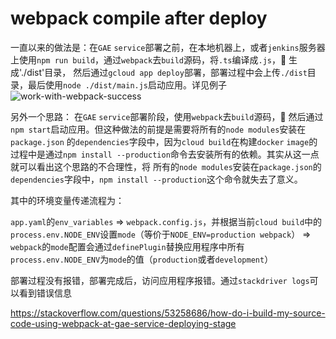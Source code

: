 # webpack compile after deploy

一直以来的做法是：在`GAE` `service`部署之前，在本地机器上，或者`jenkins`服务器上使用`npm run build`，通过`webpack`去`build`源码，将`.ts`编译成`.js`， 生成'./dist'目录，
然后通过`gcloud app deploy`部署，部署过程中会上传`./dist`目录，最后使用`node ./dist/main.js`启动应用。详见例子![work-with-webpack-success](../work-with-webpack-success)

另外一个思路： 在`GAE` `service`部署阶段，使用`webpack`去`build`源码， 然后通过`npm start`启动应用。但这种做法的前提是需要将所有的`node modules`安装在`package.json`
的`dependencies`字段中，因为`cloud build`在构建`docker` `image`的过程中是通过`npm install --production`命令去安装所有的依赖。其实从这一点就可以看出这个思路的不合理性，将
所有的`node modules`安装在`package.json`的`dependencies`字段中，`npm install --production`这个命令就失去了意义。

其中的环境变量传递流程为：

`app.yaml`的`env_variables` => `webpack.config.js`，并根据当前`cloud build`中的`process.env.NODE_ENV`设置`mode`（等价于`NODE_ENV=production webpack`） => `webpack`的`mode`配置会通过`definePlugin`替换应用程序中所有`process.env.NODE_ENV`为`mode`的值（`production`或者`development`）

部署过程没有报错，部署完成后，访问应用程序报错。通过`stackdriver logs`可以看到错误信息

https://stackoverflow.com/questions/53258686/how-do-i-build-my-source-code-using-webpack-at-gae-service-deploying-stage
